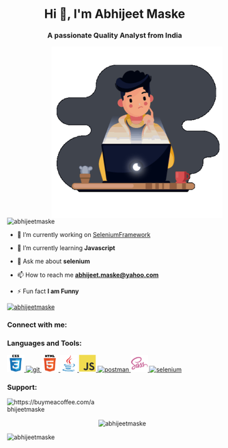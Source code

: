 <h1 align="center">Hi 👋, I'm Abhijeet Maske</h1>
<h3 align="center">A passionate Quality Analyst from India</h3>
<img align="right" alt="Coding" width="400" src="https://github.com/AbhijeetMaske/AbhijeetMaske/blob/a57d6911ece773286bab3a1eb9da9dbe66b505fc/images/coding_qa.gif">
<p align="left"> <img src="https://komarev.com/ghpvc/?username=abhijeetmaske&label=Profile%20views&color=0e75b6&style=flat" alt="abhijeetmaske" /> </p>

- 🔭 I’m currently working on [SeleniumFramework](https://github.com/AbhijeetMaske/seleniumFramework)

- 🌱 I’m currently learning **Javascript**

- 💬 Ask me about **selenium**

- 📫 How to reach me **abhijeet.maske@yahoo.com**

- ⚡ Fun fact **I am Funny**
<p align="left"> <a href="https://github.com/ryo-ma/github-profile-trophy"><img src="https://github-profile-trophy.vercel.app/?username=abhijeetmaske" alt="abhijeetmaske" /></a> </p>
<h3 align="left">Connect with me:</h3>
<p align="left">
</p>

<h3 align="left">Languages and Tools:</h3>
<p align="left"> <a href="https://www.w3schools.com/css/" target="_blank" rel="noreferrer"> <img src="https://raw.githubusercontent.com/devicons/devicon/master/icons/css3/css3-original-wordmark.svg" alt="css3" width="40" height="40"/> </a> <a href="https://git-scm.com/" target="_blank" rel="noreferrer"> <img src="https://www.vectorlogo.zone/logos/git-scm/git-scm-icon.svg" alt="git" width="40" height="40"/> </a> <a href="https://www.w3.org/html/" target="_blank" rel="noreferrer"> <img src="https://raw.githubusercontent.com/devicons/devicon/master/icons/html5/html5-original-wordmark.svg" alt="html5" width="40" height="40"/> </a> <a href="https://www.java.com" target="_blank" rel="noreferrer"> <img src="https://raw.githubusercontent.com/devicons/devicon/master/icons/java/java-original.svg" alt="java" width="40" height="40"/> </a> <a href="https://developer.mozilla.org/en-US/docs/Web/JavaScript" target="_blank" rel="noreferrer"> <img src="https://raw.githubusercontent.com/devicons/devicon/master/icons/javascript/javascript-original.svg" alt="javascript" width="40" height="40"/> </a> <a href="https://postman.com" target="_blank" rel="noreferrer"> <img src="https://www.vectorlogo.zone/logos/getpostman/getpostman-icon.svg" alt="postman" width="40" height="40"/> </a> <a href="https://sass-lang.com" target="_blank" rel="noreferrer"> <img src="https://raw.githubusercontent.com/devicons/devicon/master/icons/sass/sass-original.svg" alt="sass" width="40" height="40"/> </a> <a href="https://www.selenium.dev" target="_blank" rel="noreferrer"> <img src="https://raw.githubusercontent.com/detain/svg-logos/780f25886640cef088af994181646db2f6b1a3f8/svg/selenium-logo.svg" alt="selenium" width="40" height="40"/> </a> </p>

<h3 align="left">Support:</h3>
<p><a href="https://www.buymeacoffee.com/abhijeetmaske"> <img align="left" src="https://cdn.buymeacoffee.com/buttons/v2/default-yellow.png" height="50" width="210" alt="https://buymeacoffee.com/abhijeetmaske" /></a></p><br><br>

<!--[![Abhijeet's GitHub activity graph](https://activity-graph.herokuapp.com/graph?username=AbhijeetMaske&&theme=xcode)](https://github.com/AbhijeetMaske)
<p><img align="left" src="https://github-readme-stats.vercel.app/api/top-langs?username=abhijeetmaske&show_icons=true&locale=en&layout=compact&theme=tokyonight" alt="abhijeetmaske" /></p>
-->
<p>&nbsp;<img align="center" src="https://github-readme-stats.vercel.app/api?username=abhijeetmaske&show_icons=true&locale=en&theme=tokyonight" alt="abhijeetmaske" /></p>

<p><img align="center" src="https://github-readme-streak-stats.herokuapp.com/?user=abhijeetmaske&theme=tokyonight" alt="abhijeetmaske" /></p>
